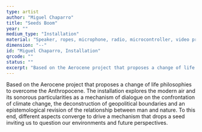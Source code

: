 ```yaml
---
type: artist
author: "Miguel Chaparro"
title: "Seeds Boom"
year: ""
medium_type: "Installation"
material: "Speaker, ropes, microphone, radio, microcontroller, video projector, seeds, plastic balloon"
dimension: "--"
id: "Miguel Chaparro, Installation"
qrcode: ""
status: ""
excerpt: "Based on the Aerocene project that proposes a change of life philosophies to overcome the Anthropocene. The installation explores the modern air and its sonorous particularities as a mechanism of dialogue on the confrontation of climate change, the deconstruction of geopolitical boundaries and an epistemological revision of the relationship between man and nature. To this end, different aspects converge to drive a mechanism that drops a seed inviting us to question our environments and future perspectives."
---
```

Based on the Aerocene project that proposes a change of life philosophies to overcome the Anthropocene. The installation explores the modern air and its sonorous particularities as a mechanism of dialogue on the confrontation of climate change, the deconstruction of geopolitical boundaries and an epistemological revision of the relationship between man and nature. To this end, different aspects converge to drive a mechanism that drops a seed inviting us to question our environments and future perspectives.
